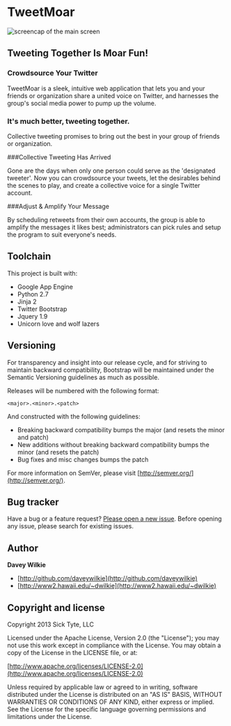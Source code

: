 TweetMoar
=========

![screencap of the main screen](http://www2.hawaii.edu/~dwilkie/screencap.png)

## Tweeting Together Is Moar Fun!

### Crowdsource Your Twitter

TweetMoar is a sleek, intuitive web application that lets you and your friends or organization share a united voice on Twitter, and harnesses the group's social media power to pump up the volume.

### It's much better, tweeting together. 

Collective tweeting promises to bring out the best in your group of friends or organization. 

###Collective Tweeting Has Arrived

Gone are the days when only one person could serve as the 'designated tweeter'. Now you can crowdsource your tweets, let the desirables behind the scenes to play, and create a collective voice for a single Twitter account.

###Adjust & Amplify Your Message

By scheduling retweets from their own accounts, the group is able to amplify the messages it likes best; administrators can pick rules and setup the program to suit everyone's needs.



## Toolchain

This project is built with:
* Google App Engine
* Python 2.7
* Jinja 2
* Twitter Bootstrap
* Jquery 1.9
* Unicorn love and wolf lazers



## Versioning

For transparency and insight into our release cycle, and for striving to maintain backward compatibility, Bootstrap will be maintained under the Semantic Versioning guidelines as much as possible.

Releases will be numbered with the following format:

`<major>.<minor>.<patch>`

And constructed with the following guidelines:

* Breaking backward compatibility bumps the major (and resets the minor and patch)
* New additions without breaking backward compatibility bumps the minor (and resets the patch)
* Bug fixes and misc changes bumps the patch

For more information on SemVer, please visit [http://semver.org/](http://semver.org/).



## Bug tracker

Have a bug or a feature request? [Please open a new issue](https://github.com/daveywilkie/TweetMoar/issues). Before opening any issue, please search for existing issues.



## Author

**Davey Wilkie**

+ [http://github.com/daveywilkie](http://github.com/daveywilkie)
+ [http://www2.hawaii.edu/~dwilkie](http://www2.hawaii.edu/~dwilkie)



## Copyright and license

Copyright 2013 Sick Tyte, LLC

Licensed under the Apache License, Version 2.0 (the "License");
you may not use this work except in compliance with the License.
You may obtain a copy of the License in the LICENSE file, or at:

  [http://www.apache.org/licenses/LICENSE-2.0](http://www.apache.org/licenses/LICENSE-2.0)

Unless required by applicable law or agreed to in writing, software
distributed under the License is distributed on an "AS IS" BASIS,
WITHOUT WARRANTIES OR CONDITIONS OF ANY KIND, either express or implied.
See the License for the specific language governing permissions and
limitations under the License.